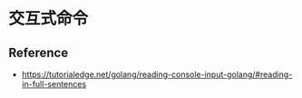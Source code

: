 # 交互式命令

## Reference 
-  https://tutorialedge.net/golang/reading-console-input-golang/#reading-in-full-sentences
